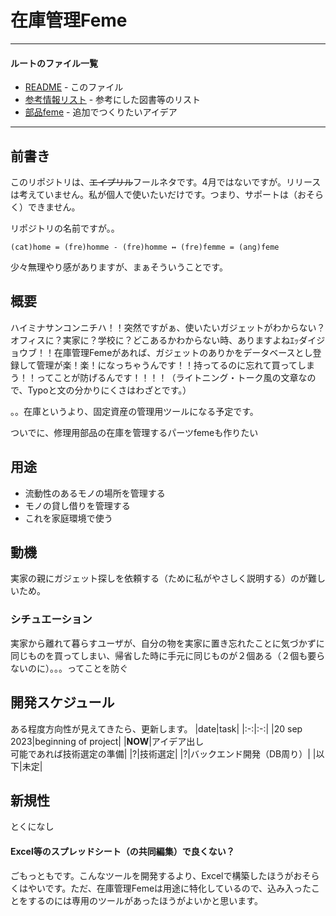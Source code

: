 # 在庫管理Feme
---
#### ルートのファイル一覧
- [README](README.md) - このファイル
- [参考情報リスト](list-refs.md) - 参考にした図書等のリスト
- [部品feme](parts-feme.md) - 追加でつくりたいアイデア
---
## 前書き
このリポジトリは、~~エイプリル~~フールネタです。4月ではないですが。リリースは考えていません。私が個人で使いたいだけです。つまり、サポートは（おそらく）できません。

リポジトリの名前ですが。。

`(cat)home = (fre)homme - (fre)homme ↔ (fre)femme = (ang)feme`

少々無理やり感がありますが、まぁそういうことです。

## 概要
ハイミナサンコンニチハ！！突然ですがぁ、使いたいガジェットがわからない？オフィスに？実家に？学校に？どこあるかわからない時、ありますよねｴｯダイジョウブ！！在庫管理Femeがあれば、ガジェットのありかをデータベースとし登録して管理が楽！楽！になっちゃうんです！！持ってるのに忘れて買ってしまう！！ってことが防げるんです！！！！（ライトニング・トーク風の文章なので、Typoと文の分かりにくさはわざとです。）

。。在庫というより、固定資産の管理用ツールになる予定です。

ついでに、修理用部品の在庫を管理するパーツfemeも作りたい

## 用途

- 流動性のあるモノの場所を管理する
- モノの貸し借りを管理する
- これを家庭環境で使う

## 動機

実家の親にガジェット探しを依頼する（ために私がやさしく説明する）のが難しいため。

### シチュエーション

実家から離れて暮らすユーザが、自分の物を実家に置き忘れたことに気づかずに同じものを買ってしまい、帰省した時に手元に同じものが２個ある（２個も要らないのに）。。。ってことを防ぐ


## 開発スケジュール
ある程度方向性が見えてきたら、更新します。
|date|task|
|:-:|:-:|
|20 sep 2023|beginning of project|
|**NOW**|アイデア出し<br>可能であれば技術選定の準備|
|?|技術選定|
|?|バックエンド開発（DB周り）|
|以下|未定|

## 新規性

とくになし

#### Excel等のスプレッドシート（の共同編集）で良くない？

ごもっともです。こんなツールを開発するより、Excelで構築したほうがおそらくはやいです。ただ、在庫管理Femeは用途に特化しているので、込み入ったことをするのには専用のツールがあったほうがよいかと思います。
